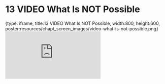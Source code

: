 # 13 VIDEO What Is NOT Possible
 
{type: iframe, title:13 VIDEO What Is NOT Possible, width:800, height:600, poster:resources/chapt_screen_images/video-what-is-not-possible.png}
![](https://hutchdatascience.org/AI_for_Decision_Makers/no_toc/video-what-is-not-possible.html)
 

 
